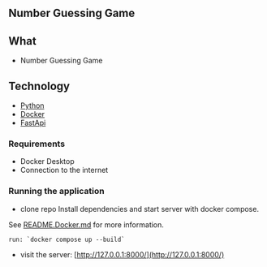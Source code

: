 
## Number Guessing Game

## What
* Number Guessing Game

## Technology
* [Python](https://www.python.org/)
* [Docker](https://www.docker.com/)
* [FastApi](https://fastapi.tiangolo.com/)

### Requirements
* Docker Desktop
* Connection to the internet

### Running the application
* clone repo 
Install dependencies and start server with docker compose. 

See [README.Docker.md](README.Docker.md) for more information.
```
run: `docker compose up --build`
```


* visit the server: [http://127.0.0.1:8000/](http://127.0.0.1:8000/)




